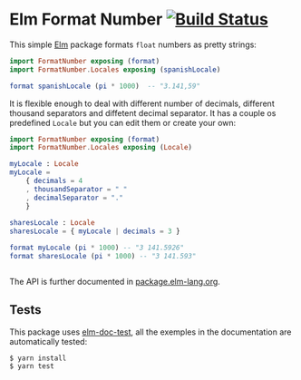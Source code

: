 # Elm Format Number [![Build Status](https://travis-ci.org/cuducos/elm-format-number.svg?branch=master)](https://travis-ci.org/cuducos/elm-format-number)


This simple [Elm](http://elm-lang.com) package formats `float` numbers as pretty strings:

```elm
import FormatNumber exposing (format)
import FormatNumber.Locales exposing (spanishLocale)

format spanishLocale (pi * 1000)  -- "3.141,59"
```

It is flexible enough to deal with different number of decimals, different thousand separators and diffetent decimal separator. It has a couple os predefined `Locale` but you can edit them or create your own:

```elm
import FormatNumber exposing (format)
import FormatNumber.Locales exposing (Locale)

myLocale : Locale
myLocale =
    { decimals = 4
    , thousandSeparator = " "
    , decimalSeparator = "."
    }
    
sharesLocale : Locale
sharesLocale = { myLocale | decimals = 3 }

format myLocale (pi * 1000) -- "3 141.5926"
format sharesLocale (pi * 1000) -- "3 141.593"



```

The API is further documented in [package.elm-lang.org](http://package.elm-lang.org/packages/cuducos/elm-format-number/latest/FormatNumber).

## Tests

This package uses [elm-doc-test](https://www.npmjs.com/package/elm-doc-test), all the exemples in the documentation are automatically tested:

```console
$ yarn install
$ yarn test
```
